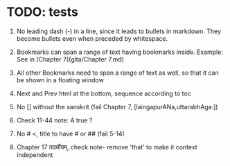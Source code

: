 # TODO: tests

1. No leading dash (-) in a line, since it leads to bullets in markdown. They become bullets even when preceded by whitespace.

1. Bookmarks can span a range of text having bookmarks inside. Example: See <a name='bhakti_a_defn'> in [Chapter 7](gita/Chapter 7.md)

1. All other Bookmarks need to span a range of text as well, so that it can be shown in a floating window

1. Next and Prev html at the bottom, sequence according to toc

1. No [] without the sanskrit (fail Chapter 7, [laingapurANa,uttarabhAga:])

1. Check 11-44 note: A true ?

1. No # <, title to have # or ## (fail 5-14)

1. Chapter 17 तदर्थीयम्, check note- remove 'that' to make it context independent

